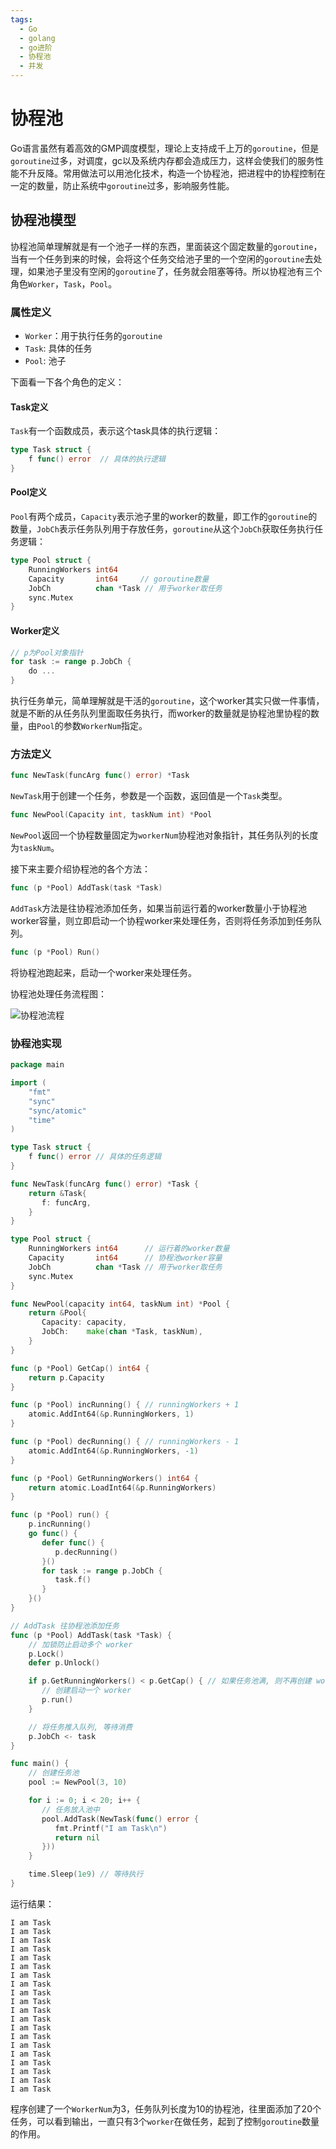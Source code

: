 ```yaml
---
tags:
  - Go
  - golang
  - go进阶
  - 协程池
  - 并发
---
```


# **协程池**
Go语言虽然有着高效的GMP调度模型，理论上支持成千上万的`goroutine`，但是`goroutine`过多，对调度，gc以及系统内存都会造成压力，这样会使我们的服务性能不升反降。常用做法可以用池化技术，构造一个协程池，把进程中的协程控制在一定的数量，防止系统中`goroutine`过多，影响服务性能。

## **协程池模型**
协程池简单理解就是有一个池子一样的东西，里面装这个固定数量的`goroutine`，当有一个任务到来的时候，会将这个任务交给池子里的一个空闲的`goroutine`去处理，如果池子里没有空闲的`goroutine`了，任务就会阻塞等待。所以协程池有三个角色`Worker`，`Task`，`Pool`。

### **属性定义**
- `Worker`：用于执行任务的`goroutine`
- `Task`: 具体的任务
- `Pool`: 池子

下面看一下各个角色的定义：

#### **Task定义**
`Task`有一个函数成员，表示这个task具体的执行逻辑：

```go
type Task struct {
    f func() error  // 具体的执行逻辑
}
```

#### **Pool定义**
`Pool`有两个成员，`Capacity`表示池子里的worker的数量，即工作的`goroutine`的数量，`JobCh`表示任务队列用于存放任务，`goroutine`从这个`JobCh`获取任务执行任务逻辑：
```go
type Pool struct {
    RunningWorkers int64
    Capacity       int64     // goroutine数量
    JobCh          chan *Task // 用于worker取任务
    sync.Mutex
}
```

#### **Worker定义**
```go
// p为Pool对象指针
for task := range p.JobCh {
    do ...      
}
```
执行任务单元，简单理解就是干活的`goroutine`，这个worker其实只做一件事情，就是不断的从任务队列里面取任务执行，而worker的数量就是协程池里协程的数量，由`Pool`的参数`WorkerNum`指定。

### **方法定义**
```go
func NewTask(funcArg func() error) *Task
```
`NewTask`用于创建一个任务，参数是一个函数，返回值是一个`Task`类型。

```go
func NewPool(Capacity int, taskNum int) *Pool
```
`NewPool`返回一个协程数量固定为`workerNum`协程池对象指针，其任务队列的长度为`taskNum`。

接下来主要介绍协程池的各个方法：
```go
func (p *Pool) AddTask(task *Task) 
```
`AddTask`方法是往协程池添加任务，如果当前运行着的worker数量小于协程池worker容量，则立即启动一个协程worker来处理任务，否则将任务添加到任务队列。

```go
func (p *Pool) Run()
```
将协程池跑起来，启动一个worker来处理任务。

协程池处理任务流程图：

![协程池流程](../../assets/img/go语言系列/协程池/协程池1.png)

### **协程池实现**
```go
package main

import (
    "fmt"
    "sync"
    "sync/atomic"
    "time"
)

type Task struct {
    f func() error // 具体的任务逻辑
}

func NewTask(funcArg func() error) *Task {
    return &Task{
       f: funcArg,
    }
}

type Pool struct {
    RunningWorkers int64      // 运行着的worker数量
    Capacity       int64      // 协程池worker容量
    JobCh          chan *Task // 用于worker取任务
    sync.Mutex
}

func NewPool(capacity int64, taskNum int) *Pool {
    return &Pool{
       Capacity: capacity,
       JobCh:    make(chan *Task, taskNum),
    }
}

func (p *Pool) GetCap() int64 {
    return p.Capacity
}

func (p *Pool) incRunning() { // runningWorkers + 1
    atomic.AddInt64(&p.RunningWorkers, 1)
}

func (p *Pool) decRunning() { // runningWorkers - 1
    atomic.AddInt64(&p.RunningWorkers, -1)
}

func (p *Pool) GetRunningWorkers() int64 {
    return atomic.LoadInt64(&p.RunningWorkers)
}

func (p *Pool) run() {
    p.incRunning()
    go func() {
       defer func() {
          p.decRunning()
       }()
       for task := range p.JobCh {
          task.f()
       }
    }()
}

// AddTask 往协程池添加任务
func (p *Pool) AddTask(task *Task) {
    // 加锁防止启动多个 worker
    p.Lock()
    defer p.Unlock()

    if p.GetRunningWorkers() < p.GetCap() { // 如果任务池满, 则不再创建 worker
       // 创建启动一个 worker
       p.run()
    }

    // 将任务推入队列, 等待消费
    p.JobCh <- task
}

func main() {
    // 创建任务池
    pool := NewPool(3, 10)

    for i := 0; i < 20; i++ {
       // 任务放入池中
       pool.AddTask(NewTask(func() error {
          fmt.Printf("I am Task\n")
          return nil
       }))
    }

    time.Sleep(1e9) // 等待执行
}
```
运行结果：
```
I am Task
I am Task
I am Task
I am Task
I am Task
I am Task
I am Task
I am Task
I am Task
I am Task
I am Task
I am Task
I am Task
I am Task
I am Task
I am Task
I am Task
I am Task
I am Task
I am Task
```
程序创建了一个`WorkerNum`为3，任务队列长度为10的协程池，往里面添加了20个任务，可以看到输出，一直只有3个`worker`在做任务，起到了控制`goroutine`数量的作用。
